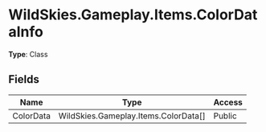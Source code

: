﻿# WildSkies.Gameplay.Items.ColorDataInfo

**Type**: Class

## Fields

| Name | Type | Access |
|------|------|--------|
| ColorData | WildSkies.Gameplay.Items.ColorData[] | Public |

